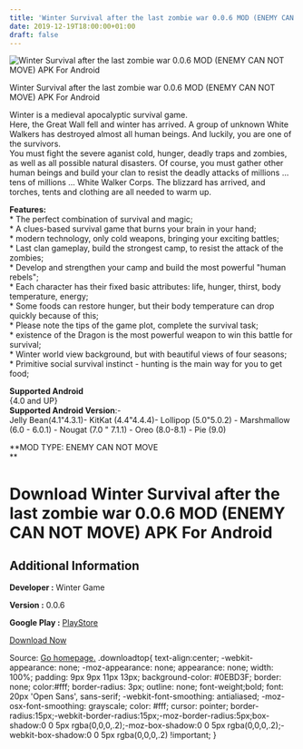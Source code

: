```yaml
---
title: 'Winter Survival after the last zombie war 0.0.6 MOD (ENEMY CAN NOT MOVE) APK For Android'
date: 2019-12-19T18:00:00+01:00
draft: false
---
```


![Winter Survival after the last zombie war 0.0.6 MOD (ENEMY CAN NOT MOVE) APK For Android](https://i0.wp.com/apkhome.net/wp-content/uploads/2019/12/Winter-Survival-after-the-last-zombie-war-0.0.6-MOD-ENEMY-CAN-NOT-MOVE.png "Winter Survival after the last zombie war 0.0.6 MOD (ENEMY CAN NOT MOVE) APK For Android")

  

Winter Survival after the last zombie war 0.0.6 MOD (ENEMY CAN NOT MOVE) APK For Android

Winter is a medieval apocalyptic survival game.  
Here, the Great Wall fell and winter has arrived. A group of unknown White Walkers has destroyed almost all human beings. And luckily, you are one of the survivors.  
You must fight the severe aganist cold, hunger, deadly traps and zombies, as well as all possible natural disasters. Of course, you must gather other human beings and build your clan to resist the deadly attacks of millions ... tens of millions ... White Walker Corps. The blizzard has arrived, and torches, tents and clothing are all needed to warm up.

**Features:**  
\* The perfect combination of survival and magic;  
\* A clues-based survival game that burns your brain in your hand;  
\* modern technology, only cold weapons, bringing your exciting battles;  
\* Last clan gameplay, build the strongest camp, to resist the attack of the zombies;  
\* Develop and strengthen your camp and build the most powerful "human rebels";  
\* Each character has their fixed basic attributes: life, hunger, thirst, body temperature, energy;  
\* Some foods can restore hunger, but their body temperature can drop quickly because of this;  
\* Please note the tips of the game plot, complete the survival task;  
\* existence of the Dragon is the most powerful weapon to win this battle for survival;  
\* Winter world view background, but with beautiful views of four seasons;  
\* Primitive social survival instinct - hunting is the main way for you to get food;

**Supported Android**  
{4.0 and UP}  
**Supported Android Version**:-  
Jelly Bean(4.1"4.3.1)- KitKat (4.4"4.4.4)- Lollipop (5.0"5.0.2) - Marshmallow (6.0 - 6.0.1) - Nougat (7.0 " 7.1.1) - Oreo (8.0-8.1) - Pie (9.0)

**MOD TYPE: ENEMY CAN NOT MOVE  
**

Download Winter Survival after the last zombie war 0.0.6 MOD (ENEMY CAN NOT MOVE) APK For Android
=================================================================================================

Additional Information
----------------------

**Developer :** Winter Game

**Version :** 0.0.6

**Google Play :** [PlayStore](https://play.google.com/store/apps/details?id=com.wintersurvival.zombie)

  

[Download Now](https://store4app.co/post/winter-survival-after-the-last-zombie-war-0-0-6-mod-enemy-can-not-move-apk-for-android_1576774048)

  
Source: [Go homepage.](https://store4app.co/post/winter-survival-after-the-last-zombie-war-0-0-6-mod-enemy-can-not-move-apk-for-android_1576774048) .downloadtop{ text-align:center; -webkit-appearance: none; -moz-appearance: none; appearance: none; width: 100%; padding: 9px 9px 11px 13px; background-color: #0EBD3F; border: none; color:#fff; border-radius: 3px; outline: none; font-weight;bold; font: 20px 'Open Sans', sans-serif; -webkit-font-smoothing: antialiased; -moz-osx-font-smoothing: grayscale; color: #fff; cursor: pointer; border-radius:15px;-webkit-border-radius:15px;-moz-border-radius:5px;box-shadow:0 0 5px rgba(0,0,0,.2);-moz-box-shadow:0 0 5px rgba(0,0,0,.2);-webkit-box-shadow:0 0 5px rgba(0,0,0,.2) !important; }